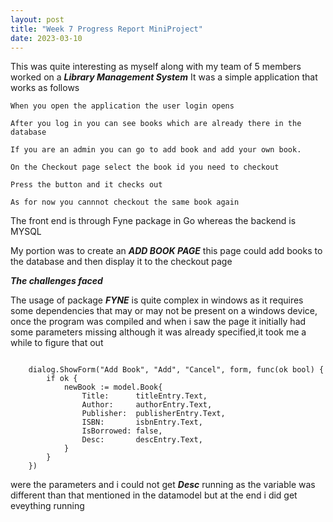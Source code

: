 ```yaml
---
layout: post
title: "Week 7 Progress Report MiniProject"
date: 2023-03-10
---
```


This was quite interesting as myself along with my team of 5 members worked on a ***Library Management System*** It was a simple application that works as follows 

```
When you open the application the user login opens 

After you log in you can see books which are already there in the database

If you are an admin you can go to add book and add your own book.

On the Checkout page select the book id you need to checkout

Press the button and it checks out 

As for now you cannnot checkout the same book again

```

The front end is through Fyne package in Go whereas the backend is MYSQL

My portion was to create an ***ADD BOOK PAGE*** this page could add books to the database and then display it to the checkout page 

***The challenges faced***

The usage of package ***FYNE*** is quite complex in windows as it requires some dependencies that may or may not be present on a windows device,
once the program was compiled and when i saw the page it initially had some parameters missing although it was already specified,it took me a while to figure that out 
```

	dialog.ShowForm("Add Book", "Add", "Cancel", form, func(ok bool) {
		if ok {
			newBook := model.Book{
				Title:      titleEntry.Text,
				Author:     authorEntry.Text,
				Publisher:  publisherEntry.Text,
				ISBN:       isbnEntry.Text,
				IsBorrowed: false,
				Desc:       descEntry.Text,
			}
        }
    })

```
were the parameters and i could not get ***Desc*** running as the variable was different than that mentioned in the datamodel
but at the end i did get eveything running 





